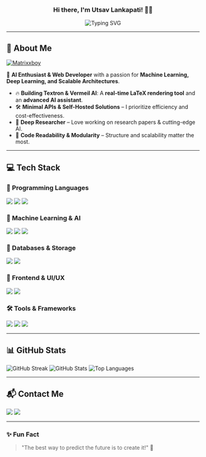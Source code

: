 ### <div align="center">Hi there, I'm Utsav Lankapati! 👋🚀</div>

<p align="center">
  <img src="https://readme-typing-svg.demolab.com?font=Fira+Code&weight=500&size=22&pause=1000&color=6A5ACD&center=true&vCenter=true&random=false&width=650&lines=Machine+Learning+%7C+Deep+Learning+%7C+Data+Science;Building+Textron+%26+Vermeil+AI;Minimal+APIs+%7C+Scalable+Architectures;Hands-on+Coder+%7C+Tech+Enthusiast;In-depth+Research+%7C+Building+AI+Assistants" alt="Typing SVG" />
</p>



---

## 🚀 About Me


[![Matrixxboy](https://img.shields.io/badge/github-Matrixxboy-purple.svg)](https://github.com/Matrixxboy)

🎯 **AI Enthusiast & Web Developer** with a passion for **Machine Learning, Deep Learning, and Scalable Architectures**.
- 🔥 **Building Textron & Vermeil AI**: A **real-time LaTeX rendering tool** and an **advanced AI assistant**.
- 🛠️ **Minimal APIs & Self-Hosted Solutions** – I prioritize efficiency and cost-effectiveness.
- 📖 **Deep Researcher** – Love working on research papers & cutting-edge AI.
- 🎨 **Code Readability & Modularity** – Structure and scalability matter the most.

---

## 💻 Tech Stack

### 🚀 Programming Languages
<p>
  <img src="https://img.shields.io/badge/Python-3776AB?style=for-the-badge&logo=python&logoColor=white" />
  <img src="https://img.shields.io/badge/JavaScript-F7DF1E?style=for-the-badge&logo=javascript&logoColor=black" />
  <img src="https://img.shields.io/badge/C%2B%2B-00599C?style=for-the-badge&logo=c%2B%2B&logoColor=white" />
</p>

### 🤖 Machine Learning & AI
<p>
  <img src="https://img.shields.io/badge/TensorFlow-FF6F00?style=for-the-badge&logo=tensorflow&logoColor=white" />
  <img src="https://img.shields.io/badge/PyTorch-EE4C2C?style=for-the-badge&logo=pytorch&logoColor=white" />
  <img src="https://img.shields.io/badge/OpenCV-5C3EE8?style=for-the-badge&logo=opencv&logoColor=white" />
</p>

### 📂 Databases & Storage
<p>
  <img src="https://img.shields.io/badge/MongoDB-47A248?style=for-the-badge&logo=mongodb&logoColor=white" />
  <img src="https://img.shields.io/badge/PostgreSQL-316192?style=for-the-badge&logo=postgresql&logoColor=white" />
</p>

### 🎨 Frontend & UI/UX
<p>
  <img src="https://img.shields.io/badge/React-61DAFB?style=for-the-badge&logo=react&logoColor=black" />
  <img src="https://img.shields.io/badge/TailwindCSS-06B6D4?style=for-the-badge&logo=tailwindcss&logoColor=white" />
</p>

### 🛠️ Tools & Frameworks
<p>
  <img src="https://img.shields.io/badge/Node.js-339933?style=for-the-badge&logo=nodedotjs&logoColor=white" />
  <img src="https://img.shields.io/badge/Vite-646CFF?style=for-the-badge&logo=vite&logoColor=white" />
  <img src="https://img.shields.io/badge/Docker-2496ED?style=for-the-badge&logo=docker&logoColor=white" />
</p>

---

## 📊 GitHub Stats

<p>
  <img src="https://github-readme-streak-stats.herokuapp.com/?user=Matrixxboy&theme=radical&hide_border=true" alt="GitHub Streak" />
  <img src="https://github-readme-stats.vercel.app/api?username=Matrixxboy&show_icons=true&theme=radical&hide_border=true" alt="GitHub Stats" />
  <img src="https://github-readme-stats.vercel.app/api/top-langs/?username=Matrixxboy&layout=compact&theme=radical&hide_border=true" alt="Top Languages" />
</p>

---

## 📬 Contact Me

<p>
  <a href="https://www.linkedin.com/in/utsav-lankapati-aa407b307/"  target="_blank"><img src="https://img.shields.io/badge/LinkedIn-0A66C2?style=for-the-badge&logo=linkedin&logoColor=white" /></a>
  <a href="mailto:matrix.utsav.lankapati@gmail.com"  target="_blank"><img src="https://img.shields.io/badge/Gmail-D14836?style=for-the-badge&logo=gmail&logoColor=white" /></a>
</p>

---

### ✨ Fun Fact
> "The best way to predict the future is to create it!" 🚀

